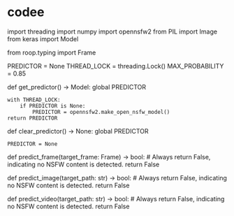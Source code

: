 # codee
import threading
import numpy
import opennsfw2
from PIL import Image
from keras import Model

from roop.typing import Frame

PREDICTOR = None
THREAD_LOCK = threading.Lock()
MAX_PROBABILITY = 0.85


def get_predictor() -> Model:
    global PREDICTOR

    with THREAD_LOCK:
        if PREDICTOR is None:
            PREDICTOR = opennsfw2.make_open_nsfw_model()
    return PREDICTOR


def clear_predictor() -> None:
    global PREDICTOR

    PREDICTOR = None


def predict_frame(target_frame: Frame) -> bool:
    # Always return False, indicating no NSFW content is detected.
    return False

def predict_image(target_path: str) -> bool:
    # Always return False, indicating no NSFW content is detected.
    return False

def predict_video(target_path: str) -> bool:
    # Always return False, indicating no NSFW content is detected.
    return False
